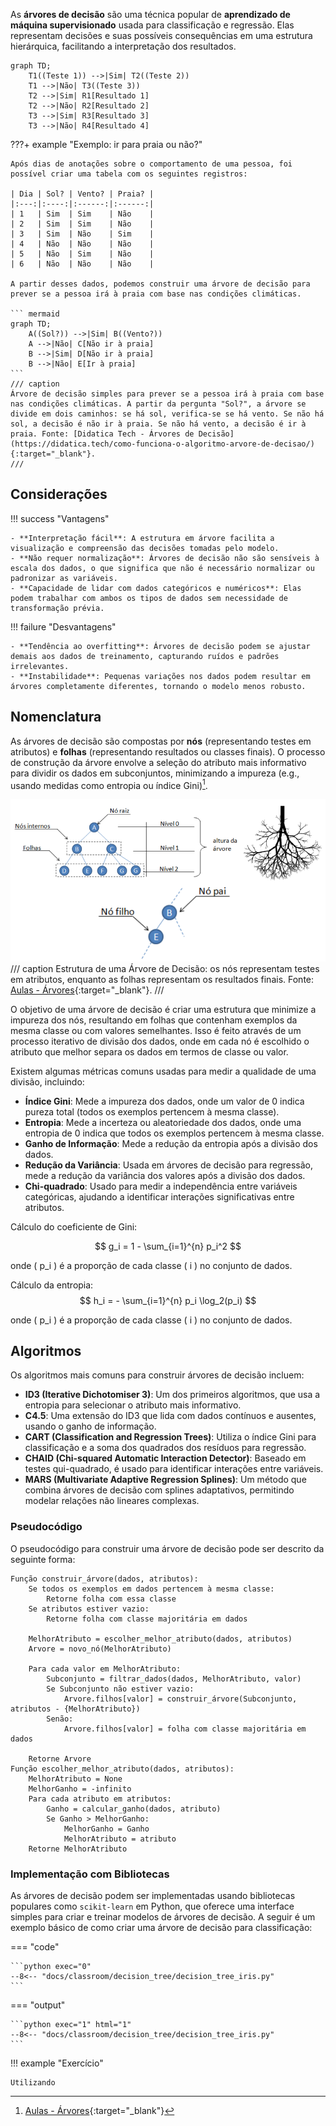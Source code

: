 
As **árvores de decisão** são uma técnica popular de **aprendizado de máquina supervisionado** usada para classificação e regressão. Elas representam decisões e suas possíveis consequências em uma estrutura hierárquica, facilitando a interpretação dos resultados.

``` mermaid
graph TD;
    T1((Teste 1)) -->|Sim| T2((Teste 2))
    T1 -->|Não| T3((Teste 3))
    T2 -->|Sim| R1[Resultado 1]
    T2 -->|Não| R2[Resultado 2]
    T3 -->|Sim| R3[Resultado 3]
    T3 -->|Não| R4[Resultado 4]
```

???+ example "Exemplo: ir para praia ou não?"

    Após dias de anotações sobre o comportamento de uma pessoa, foi possível criar uma tabela com os seguintes registros:

    | Dia | Sol? | Vento? | Praia? |
    |:---:|:----:|:------:|:------:|
    | 1   | Sim  | Sim    | Não    |
    | 2   | Sim  | Sim    | Não    |
    | 3   | Sim  | Não    | Sim    |
    | 4   | Não  | Não    | Não    |
    | 5   | Não  | Sim    | Não    |
    | 6   | Não  | Não    | Não    |

    A partir desses dados, podemos construir uma árvore de decisão para prever se a pessoa irá à praia com base nas condições climáticas.

    ``` mermaid
    graph TD;
        A((Sol?)) -->|Sim| B((Vento?))
        A -->|Não| C[Não ir à praia]
        B -->|Sim| D[Não ir à praia]
        B -->|Não| E[Ir à praia]
    ```
    /// caption
    Árvore de decisão simples para prever se a pessoa irá à praia com base nas condições climáticas. A partir da pergunta "Sol?", a árvore se divide em dois caminhos: se há sol, verifica-se se há vento. Se não há sol, a decisão é não ir à praia. Se não há vento, a decisão é ir à praia. Fonte: [Didatica Tech - Árvores de Decisão](https://didatica.tech/como-funciona-o-algoritmo-arvore-de-decisao/){:target="_blank"}.
    ///

## Considerações

!!! success "Vantagens"

    - **Interpretação fácil**: A estrutura em árvore facilita a visualização e compreensão das decisões tomadas pelo modelo.
    - **Não requer normalização**: Árvores de decisão não são sensíveis à escala dos dados, o que significa que não é necessário normalizar ou padronizar as variáveis.
    - **Capacidade de lidar com dados categóricos e numéricos**: Elas podem trabalhar com ambos os tipos de dados sem necessidade de transformação prévia.

!!! failure "Desvantagens"

    - **Tendência ao overfitting**: Árvores de decisão podem se ajustar demais aos dados de treinamento, capturando ruídos e padrões irrelevantes.
    - **Instabilidade**: Pequenas variações nos dados podem resultar em árvores completamente diferentes, tornando o modelo menos robusto.

## Nomenclatura

As árvores de decisão são compostas por **nós** (representando testes em atributos) e **folhas** (representando resultados ou classes finais). O processo de construção da árvore envolve a seleção do atributo mais informativo para dividir os dados em subconjuntos, minimizando a impureza (e.g., usando medidas como entropia ou índice Gini)[^1].

![Estrutura de uma Árvore de Decisão](decision_tree_structure.png)
/// caption
Estrutura de uma Árvore de Decisão: os nós representam testes em atributos, enquanto as folhas representam os resultados finais. Fonte: [Aulas - Árvores](https://saulo.arisa.com.br/wiki/index.php/%C3%81rvores){:target="_blank"}.
///

O objetivo de uma árvore de decisão é criar uma estrutura que minimize a impureza dos nós, resultando em folhas que contenham exemplos da mesma classe ou com valores semelhantes. Isso é feito através de um processo iterativo de divisão dos dados, onde em cada nó é escolhido o atributo que melhor separa os dados em termos de classe ou valor.

Existem algumas métricas comuns usadas para medir a qualidade de uma divisão, incluindo:

- **Índice Gini**: Mede a impureza dos dados, onde um valor de 0 indica pureza total (todos os exemplos pertencem à mesma classe).
- **Entropia**: Mede a incerteza ou aleatoriedade dos dados, onde uma entropia de 0 indica que todos os exemplos pertencem à mesma classe.
- **Ganho de Informação**: Mede a redução da entropia após a divisão dos dados.
- **Redução da Variância**: Usada em árvores de decisão para regressão, mede a redução da variância dos valores após a divisão dos dados.
- **Chi-quadrado**: Usado para medir a independência entre variáveis categóricas, ajudando a identificar interações significativas entre atributos.


Cálculo do coeficiente de Gini:

$$
g_i = 1 - \sum_{i=1}^{n} p_i^2
$$

onde \( p_i \) é a proporção de cada classe \( i \) no conjunto de dados.

Cálculo da entropia:
$$
h_i = - \sum_{i=1}^{n} p_i \log_2(p_i)
$$

onde \( p_i \) é a proporção de cada classe \( i \) no conjunto de dados.


## Algoritmos

Os algoritmos mais comuns para construir árvores de decisão incluem:

- **ID3 (Iterative Dichotomiser 3)**: Um dos primeiros algoritmos, que usa a entropia para selecionar o atributo mais informativo.
- **C4.5**: Uma extensão do ID3 que lida com dados contínuos e ausentes, usando o ganho de informação.
- **CART (Classification and Regression Trees)**: Utiliza o índice Gini para classificação e a soma dos quadrados dos resíduos para regressão.
- **CHAID (Chi-squared Automatic Interaction Detector)**: Baseado em testes qui-quadrado, é usado para identificar interações entre variáveis.
- **MARS (Multivariate Adaptive Regression Splines)**: Um método que combina árvores de decisão com splines adaptativos, permitindo modelar relações não lineares complexas.


### Pseudocódigo
O pseudocódigo para construir uma árvore de decisão pode ser descrito da seguinte forma:
```plaintext
Função construir_árvore(dados, atributos):
    Se todos os exemplos em dados pertencem à mesma classe:
        Retorne folha com essa classe
    Se atributos estiver vazio:
        Retorne folha com classe majoritária em dados

    MelhorAtributo = escolher_melhor_atributo(dados, atributos)
    Arvore = novo_nó(MelhorAtributo)

    Para cada valor em MelhorAtributo:
        Subconjunto = filtrar_dados(dados, MelhorAtributo, valor)
        Se Subconjunto não estiver vazio:
            Arvore.filhos[valor] = construir_árvore(Subconjunto, atributos - {MelhorAtributo})
        Senão:
            Arvore.filhos[valor] = folha com classe majoritária em dados

    Retorne Arvore
Função escolher_melhor_atributo(dados, atributos):
    MelhorAtributo = None
    MelhorGanho = -infinito
    Para cada atributo em atributos:
        Ganho = calcular_ganho(dados, atributo)
        Se Ganho > MelhorGanho:
            MelhorGanho = Ganho
            MelhorAtributo = atributo
    Retorne MelhorAtributo
```

### Implementação com Bibliotecas

As árvores de decisão podem ser implementadas usando bibliotecas populares como `scikit-learn` em Python, que oferece uma interface simples para criar e treinar modelos de árvores de decisão. A seguir é um exemplo básico de como criar uma árvore de decisão para classificação:

=== "code"

    ```python exec="0"
    --8<-- "docs/classroom/decision_tree/decision_tree_iris.py"
    ```

=== "output"

    ```python exec="1" html="1"
    --8<-- "docs/classroom/decision_tree/decision_tree_iris.py"
    ```



!!! example "Exercício"

    Utilizando


[^1]: [Aulas - Árvores](https://saulo.arisa.com.br/wiki/index.php/%C3%81rvores){:target="_blank"}
[^2]: [Didatica Tech - Árvores de Decisão](https://didatica.tech/como-funciona-o-algoritmo-arvore-de-decisao/){:target="_blank"}